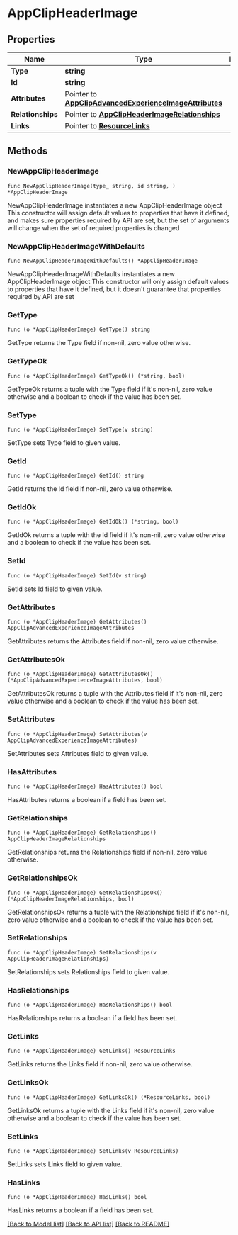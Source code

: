 # AppClipHeaderImage

## Properties

Name | Type | Description | Notes
------------ | ------------- | ------------- | -------------
**Type** | **string** |  | 
**Id** | **string** |  | 
**Attributes** | Pointer to [**AppClipAdvancedExperienceImageAttributes**](AppClipAdvancedExperienceImageAttributes.md) |  | [optional] 
**Relationships** | Pointer to [**AppClipHeaderImageRelationships**](AppClipHeaderImageRelationships.md) |  | [optional] 
**Links** | Pointer to [**ResourceLinks**](ResourceLinks.md) |  | [optional] 

## Methods

### NewAppClipHeaderImage

`func NewAppClipHeaderImage(type_ string, id string, ) *AppClipHeaderImage`

NewAppClipHeaderImage instantiates a new AppClipHeaderImage object
This constructor will assign default values to properties that have it defined,
and makes sure properties required by API are set, but the set of arguments
will change when the set of required properties is changed

### NewAppClipHeaderImageWithDefaults

`func NewAppClipHeaderImageWithDefaults() *AppClipHeaderImage`

NewAppClipHeaderImageWithDefaults instantiates a new AppClipHeaderImage object
This constructor will only assign default values to properties that have it defined,
but it doesn't guarantee that properties required by API are set

### GetType

`func (o *AppClipHeaderImage) GetType() string`

GetType returns the Type field if non-nil, zero value otherwise.

### GetTypeOk

`func (o *AppClipHeaderImage) GetTypeOk() (*string, bool)`

GetTypeOk returns a tuple with the Type field if it's non-nil, zero value otherwise
and a boolean to check if the value has been set.

### SetType

`func (o *AppClipHeaderImage) SetType(v string)`

SetType sets Type field to given value.


### GetId

`func (o *AppClipHeaderImage) GetId() string`

GetId returns the Id field if non-nil, zero value otherwise.

### GetIdOk

`func (o *AppClipHeaderImage) GetIdOk() (*string, bool)`

GetIdOk returns a tuple with the Id field if it's non-nil, zero value otherwise
and a boolean to check if the value has been set.

### SetId

`func (o *AppClipHeaderImage) SetId(v string)`

SetId sets Id field to given value.


### GetAttributes

`func (o *AppClipHeaderImage) GetAttributes() AppClipAdvancedExperienceImageAttributes`

GetAttributes returns the Attributes field if non-nil, zero value otherwise.

### GetAttributesOk

`func (o *AppClipHeaderImage) GetAttributesOk() (*AppClipAdvancedExperienceImageAttributes, bool)`

GetAttributesOk returns a tuple with the Attributes field if it's non-nil, zero value otherwise
and a boolean to check if the value has been set.

### SetAttributes

`func (o *AppClipHeaderImage) SetAttributes(v AppClipAdvancedExperienceImageAttributes)`

SetAttributes sets Attributes field to given value.

### HasAttributes

`func (o *AppClipHeaderImage) HasAttributes() bool`

HasAttributes returns a boolean if a field has been set.

### GetRelationships

`func (o *AppClipHeaderImage) GetRelationships() AppClipHeaderImageRelationships`

GetRelationships returns the Relationships field if non-nil, zero value otherwise.

### GetRelationshipsOk

`func (o *AppClipHeaderImage) GetRelationshipsOk() (*AppClipHeaderImageRelationships, bool)`

GetRelationshipsOk returns a tuple with the Relationships field if it's non-nil, zero value otherwise
and a boolean to check if the value has been set.

### SetRelationships

`func (o *AppClipHeaderImage) SetRelationships(v AppClipHeaderImageRelationships)`

SetRelationships sets Relationships field to given value.

### HasRelationships

`func (o *AppClipHeaderImage) HasRelationships() bool`

HasRelationships returns a boolean if a field has been set.

### GetLinks

`func (o *AppClipHeaderImage) GetLinks() ResourceLinks`

GetLinks returns the Links field if non-nil, zero value otherwise.

### GetLinksOk

`func (o *AppClipHeaderImage) GetLinksOk() (*ResourceLinks, bool)`

GetLinksOk returns a tuple with the Links field if it's non-nil, zero value otherwise
and a boolean to check if the value has been set.

### SetLinks

`func (o *AppClipHeaderImage) SetLinks(v ResourceLinks)`

SetLinks sets Links field to given value.

### HasLinks

`func (o *AppClipHeaderImage) HasLinks() bool`

HasLinks returns a boolean if a field has been set.


[[Back to Model list]](../README.md#documentation-for-models) [[Back to API list]](../README.md#documentation-for-api-endpoints) [[Back to README]](../README.md)


